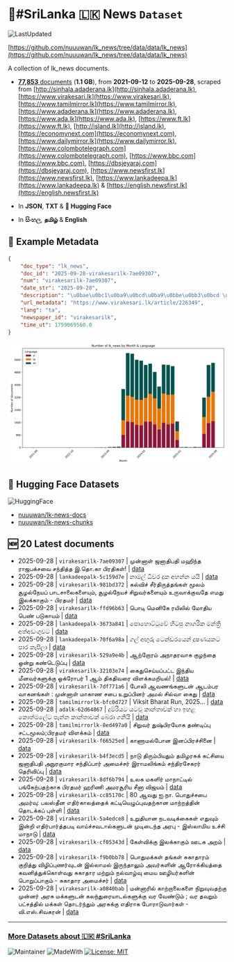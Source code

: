 # 📄#SriLanka 🇱🇰 News `Dataset`

![LastUpdated](https://img.shields.io/badge/last_updated-2025--09--28_20:02:41-green)

[https://github.com/nuuuwan/lk_news/tree/data/data/lk_news](https://github.com/nuuuwan/lk_news/tree/data/data/lk_news)

A collection of lk_news documents.

- [**77,853** documents](https://github.com/nuuuwan/lk_news/tree/data/data/lk_news) (**1.1 GB**), from **2021-09-12** to **2025-09-28**, scraped from [http://sinhala.adaderana.lk](http://sinhala.adaderana.lk), [https://www.virakesari.lk](https://www.virakesari.lk), [https://www.tamilmirror.lk](https://www.tamilmirror.lk), [https://www.adaderana.lk](https://www.adaderana.lk), [https://www.ada.lk](https://www.ada.lk), [https://www.ft.lk](https://www.ft.lk), [http://island.lk](http://island.lk), [https://economynext.com](https://economynext.com), [https://www.dailymirror.lk](https://www.dailymirror.lk), [https://www.colombotelegraph.com](https://www.colombotelegraph.com), [https://www.bbc.com](https://www.bbc.com), [https://dbsjeyaraj.com](https://dbsjeyaraj.com), [https://www.newsfirst.lk](https://www.newsfirst.lk), [https://www.lankadeepa.lk](https://www.lankadeepa.lk) & [https://english.newsfirst.lk](https://english.newsfirst.lk)

- In **JSON**, **TXT** & **🤗 Hugging Face**

- In **සිංහල**, **தமிழ்** & **English**

## 📝 Example Metadata

```json
{
    "doc_type": "lk_news",
    "doc_id": "2025-09-28-virakesarilk-7ae09307",
    "num": "virakesarilk-7ae09307",
    "date_str": "2025-09-28",
    "description": "\u0bae\u0bc1\u0ba9\u0bcd\u0ba9\u0bbe\u0bb3\u0bcd \u0b9c\u0ba9\u0bbe\u0ba4\u0bbf\u0baa\u0ba4\u0bbf \u0bae\u0bb9\u0bbf\u0ba8\u0bcd\u0ba4 \u0bb0\u0bbe\u0b9c\u0baa\u0b95\u0bcd\u0b9a\u0bb5\u0bc8 \u0b9a\u0ba8\u0bcd\u0ba4\u0bbf\u0ba4\u0bcd\u0ba4 \u0b87.\u0ba4\u0bca.\u0b95\u0bbe \u0baa\u0bbf\u0bb0\u0ba4\u0bbf\u0b95\u0bb3\u0bcd!",
    "url_metadata": "https://www.virakesari.lk/article/226349",
    "lang": "ta",
    "newspaper_id": "virakesarilk",
    "time_ut": 1759069560.0
}
```

![Chart](https://raw.githubusercontent.com/nuuuwan/lk_news/refs/heads/data/data/lk_news/docs_by_month_and_lang.png)

## 🤗 Hugging Face Datasets

![HuggingFace](https://img.shields.io/badge/-HuggingFace-FDEE21?style=for-the-badge&logo=HuggingFace)

- [nuuuwan/lk-news-docs](https://huggingface.co/datasets/nuuuwan/lk-news-docs)
- [nuuuwan/lk-news-chunks](https://huggingface.co/datasets/nuuuwan/lk-news-chunks)

## 🆕 20 Latest documents

- 2025-09-28 | `virakesarilk-7ae09307` | முன்னாள் ஜனாதிபதி மஹிந்த ராஜபக்சவை சந்தித்த இ.தொ.கா பிரதிகள்! | [data](https://github.com/nuuuwan/lk_news/tree/data/data/lk_news/2020s/2025/2025-09-28-virakesarilk-7ae09307)
- 2025-09-28 | `lankadeepalk-5c159d7e` | නාමල් ධීවර දුක අහන්න යයි | [data](https://github.com/nuuuwan/lk_news/tree/data/data/lk_news/2020s/2025/2025-09-28-lankadeepalk-5c159d7e)
- 2025-09-28 | `virakesarilk-981bd372` | கல்விச் சீர்திருத்தங்கள் மூலம் சூழல்நேயப் பாடசாலைகளையும், சூழல்நேயச் சிறுவர்களையும் உருவாக்குவதே எமது இலக்காகும் - பிரதமர் | [data](https://github.com/nuuuwan/lk_news/tree/data/data/lk_news/2020s/2025/2025-09-28-virakesarilk-981bd372)
- 2025-09-28 | `virakesarilk-ffd96b63` | பொடி மெனிகே ரயிலில் மோதிய பெண் படுகாயம் | [data](https://github.com/nuuuwan/lk_news/tree/data/data/lk_news/2020s/2025/2025-09-28-virakesarilk-ffd96b63)
- 2025-09-28 | `lankadeepalk-3673a841` | පොහොට්ටුවේ හිටපු නාගරික මන්ත්‍රී අත්අඩංගුවට | [data](https://github.com/nuuuwan/lk_news/tree/data/data/lk_news/2020s/2025/2025-09-28-lankadeepalk-3673a841)
- 2025-09-28 | `lankadeepalk-70f6a98a` | ගල් අඟුරු ටෙන්ඩරයෙන්  දූෂණයකට  පාර කැපිලා | [data](https://github.com/nuuuwan/lk_news/tree/data/data/lk_news/2020s/2025/2025-09-28-lankadeepalk-70f6a98a)
- 2025-09-28 | `virakesarilk-529a9e4b` | ஆற்றோரம் அநாதரவாக குழந்தை ஒன்று கண்டெடுப்பு | [data](https://github.com/nuuuwan/lk_news/tree/data/data/lk_news/2020s/2025/2025-09-28-virakesarilk-529a9e4b)
- 2025-09-28 | `virakesarilk-32103e74` | கைதுசெய்யப்பட்ட இந்திய மீனவர்களுக்கு ஒக்ரோபர் 1 ஆம் திகதிவரை விளக்கமறியல்! | [data](https://github.com/nuuuwan/lk_news/tree/data/data/lk_news/2020s/2025/2025-09-28-virakesarilk-32103e74)
- 2025-09-28 | `virakesarilk-7df771a6` | போலி ஆவணங்களுடன் ஆடம்பர வாகனங்கள் : முன்னாள் மாகாண சபை உறுப்பினர் அமல் சில்வா கைது | [data](https://github.com/nuuuwan/lk_news/tree/data/data/lk_news/2020s/2025/2025-09-28-virakesarilk-7df771a6)
- 2025-09-28 | `tamilmirrorlk-bfc0d727` | Viksit Bharat Run, 2025… | [data](https://github.com/nuuuwan/lk_news/tree/data/data/lk_news/2020s/2025/2025-09-28-tamilmirrorlk-bfc0d727)
- 2025-09-28 | `adalk-62d64867` | දුම්රියට යටවූ කාන්තාවක් හා ඉහළ කොත්මලේට පැන්න කාන්තාවක් බේරා ගනියි | [data](https://github.com/nuuuwan/lk_news/tree/data/data/lk_news/2020s/2025/2025-09-28-adalk-62d64867)
- 2025-09-28 | `tamilmirrorlk-8ed497a0` | சிறுவர் துஷ்பிரயோக தண்டிப்பு சட்டமூலம்;பிரதமர் விளக்கம் | [data](https://github.com/nuuuwan/lk_news/tree/data/data/lk_news/2020s/2025/2025-09-28-tamilmirrorlk-8ed497a0)
- 2025-09-28 | `virakesarilk-f66525ed` | காணா­மல்­போன இனப்­பி­ரச்­சினை | [data](https://github.com/nuuuwan/lk_news/tree/data/data/lk_news/2020s/2025/2025-09-28-virakesarilk-f66525ed)
- 2025-09-28 | `virakesarilk-b4f3ecd5` | நாடு திரும்பியதும் தமிழரசுக் கட்சியை  ஜனாதிபதி அநுரகுமார சந்திப்பார்  அமைச்சர் இராமலிங்கம் சந்திரசேகரர் தெரிவிப்பு | [data](https://github.com/nuuuwan/lk_news/tree/data/data/lk_news/2020s/2025/2025-09-28-virakesarilk-b4f3ecd5)
- 2025-09-28 | `virakesarilk-8df6b794` | உலக மகளிர் மாநாட்டில் பங்கேற்பதற்காக  பிரதமர் ஹரிணி அமரசூரிய சீனா விஜயம் | [data](https://github.com/nuuuwan/lk_news/tree/data/data/lk_news/2020s/2025/2025-09-28-virakesarilk-8df6b794)
- 2025-09-28 | `virakesarilk-cc85170c` | 80 ஆவது ஐ.நா. பொதுச்சபை அமர்வு: பலஸ்தீன எதிர்காலத்தைக் கட்டியெழுப்புவதற்கான மாற்றத்தின் தொடக்கப் புள்ளி | [data](https://github.com/nuuuwan/lk_news/tree/data/data/lk_news/2020s/2025/2025-09-28-virakesarilk-cc85170c)
- 2025-09-28 | `virakesarilk-5a4edce8` | உறுதியான நடவடிக்கைகள் எதுவும் இன்றி எதிர்பார்த்தபடி வாய்ச்சவடால்களுடன் முடிடைந்த அரபு - இஸ்லாமிய உச்சி மாநாடு | [data](https://github.com/nuuuwan/lk_news/tree/data/data/lk_news/2020s/2025/2025-09-28-virakesarilk-5a4edce8)
- 2025-09-28 | `virakesarilk-cf05343d` | கேள்விக்கு இலக்காகும் ஊடக அறம் | [data](https://github.com/nuuuwan/lk_news/tree/data/data/lk_news/2020s/2025/2025-09-28-virakesarilk-cf05343d)
- 2025-09-28 | `virakesarilk-f9b0bb78` | பொதுமக்கள் தங்கள் சுகாதாரம் குறித்து விழிப்புணர்வுடன் இல்லாமல் இருந்தாலும் அவர்களின் ஆரோக்கியத்தை கவனித்துக்கொள்வது சுகாதார மற்றும் நல்வாழ்வு மைய ஊழியர்களின் பொறுப்பாகும் - சுகாதார அமைச்சர் | [data](https://github.com/nuuuwan/lk_news/tree/data/data/lk_news/2020s/2025/2025-09-28-virakesarilk-f9b0bb78)
- 2025-09-28 | `virakesarilk-a0840bab` | மன்னாரில் காற்றாலைகளை நிறுவுவதற்கு முன்னர் அரசு மக்களுடன் கலந்துரையாடல்களுக்கு வர வேண்டும் ; வர தவறும் பட்சத்தில் மக்கள் தொடர்ந்தும் அரசுக்கு எதிராக போராடுவார்கள் - வி.எஸ்.சிவகரன் | [data](https://github.com/nuuuwan/lk_news/tree/data/data/lk_news/2020s/2025/2025-09-28-virakesarilk-a0840bab)

---

### [More Datasets about 🇱🇰 #SriLanka](https://github.com/nuuuwan/lk_datasets)

![Maintainer](https://img.shields.io/badge/maintainer-nuuuwan-red)
![MadeWith](https://img.shields.io/badge/made_with-python-blue)
[![License: MIT](https://img.shields.io/badge/License-MIT-yellow.svg)](https://opensource.org/licenses/MIT)
